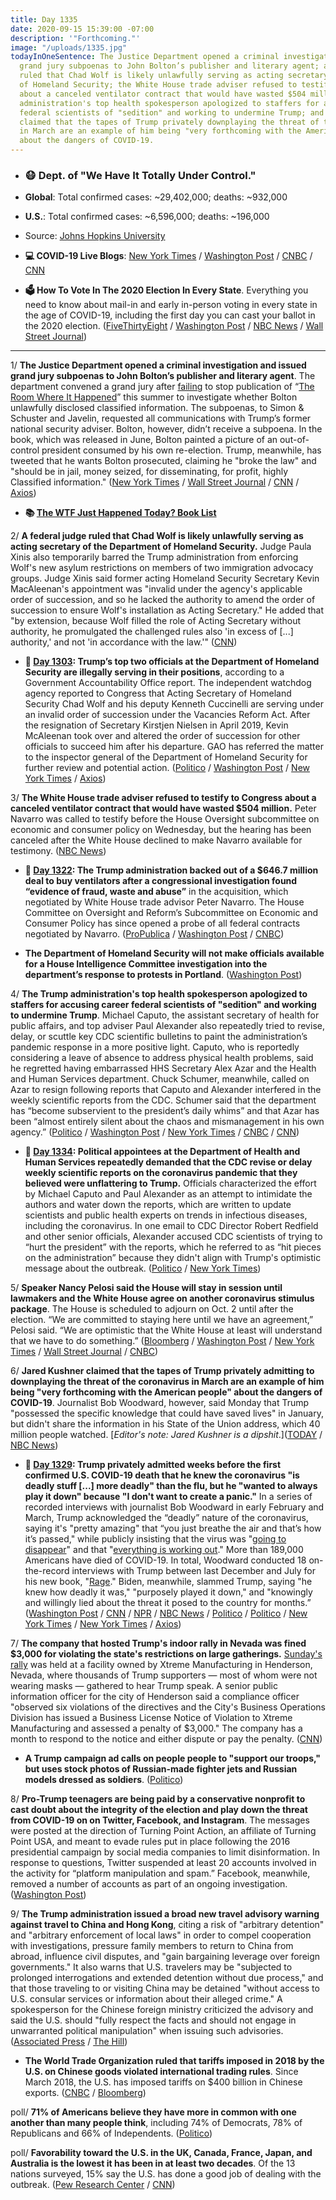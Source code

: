 ```yaml
---
title: Day 1335
date: 2020-09-15 15:39:00 -07:00
description: '"Forthcoming."'
image: "/uploads/1335.jpg"
todayInOneSentence: The Justice Department opened a criminal investigation and issued
  grand jury subpoenas to John Bolton’s publisher and literary agent; a federal judge
  ruled that Chad Wolf is likely unlawfully serving as acting secretary of the Department
  of Homeland Security; the White House trade adviser refused to testify to Congress
  about a canceled ventilator contract that would have wasted $504 million; the Trump
  administration's top health spokesperson apologized to staffers for accusing career
  federal scientists of "sedition" and working to undermine Trump; and Jared Kushner
  claimed that the tapes of Trump privately downplaying the threat of the coronavirus
  in March are an example of him being "very forthcoming with the American people"
  about the dangers of COVID-19.
---
```


* ### 😷 Dept. of "We Have It Totally Under Control."

* **Global**: Total confirmed cases: \~29,402,000; deaths: \~932,000

* **U.S.**: Total confirmed cases: \~6,596,000; deaths: \~196,000

* Source: [Johns Hopkins University](https://coronavirus.jhu.edu/map.html)

* **💻 COVID-19 Live Blogs**: [New York Times](https://www.nytimes.com/2020/09/15/world/covid-19-coronavirus.html) / [Washington Post](https://www.washingtonpost.com/nation/2020/09/15/coronavirus-covid-live-updates-us/) / [CNBC](https://www.cnbc.com/2020/09/15/coronavirus-live-updates.html) / [CNN](https://www.cnn.com/world/live-news/coronavirus-pandemic-09-15-20-intl/index.html)

* **🗳 How To Vote In The 2020 Election In Every State**. Everything you need to know about mail-in and early in-person voting in every state in the age of COVID-19, including the first day you can cast your ballot in the 2020 election. ([FiveThirtyEight](https://projects.fivethirtyeight.com/how-to-vote-2020/) / [Washington Post](https://www.washingtonpost.com/elections/2020/how-to-vote/) / [NBC News](https://www.nbcnews.com/specials/plan-your-vote-state-by-state-guide-voting-by-mail-early-in-person-voting-election/index.html?cid=bc_npd_nn_ms_np-1_200816) / [Wall Street Journal](https://www.wsj.com/articles/how-to-vote-by-mail-in-every-state-11597840923))

---

1/ **The Justice Department opened a criminal investigation and issued grand jury subpoenas to John Bolton’s publisher and literary agent**. The department convened a grand jury after [failing](https://whatthefuckjusthappenedtoday.com/2020/06/16/day-1244/#4-the-trump-administration-sued-form) to stop publication of “[The Room Where It Happened](https://amzn.to/2FGmuV8)” this summer to investigate whether Bolton unlawfully disclosed classified information. The subpoenas, to Simon & Schuster and Javelin, requested all communications with Trump’s former national security adviser. Bolton, however, didn’t receive a subpoena. In the book, which was released in June, Bolton painted a picture of an out-of-control president consumed by his own re-election. Trump, meanwhile, has tweeted that he wants Bolton prosecuted, claiming he "broke the law" and "should be in jail, money seized, for disseminating, for profit, highly Classified information." ([New York Times](https://www.nytimes.com/2020/09/15/us/politics/john-bolton-book-criminal-investigation.html) / [Wall Street Journal](https://www.wsj.com/articles/grand-jury-subpoenas-sent-to-john-bolton-s-publisher-and-agent-11600182873) / [CNN](https://www.cnn.com/2020/09/15/politics/john-bolton-book-criminal-case-justice-department/index.html) / [Axios](https://www.axios.com/john-bolton-criminal-investigatoin-a270805d-ddc4-4282-bbf3-22014006f17c.html))

* **📚 [The WTF Just Happened Today? Book List](https://www.amazon.com/shop/matt_kiser?listId=MX8CHE4TE8JY)**

2/ **A federal judge ruled that Chad Wolf is likely unlawfully serving as acting secretary of the Department of Homeland Security.** Judge Paula Xinis also temporarily barred the Trump administration from enforcing Wolf's new asylum restrictions on members of two immigration advocacy groups. Judge Xinis said former acting Homeland Security Secretary Kevin MacAleenan's appointment was "invalid under the agency's applicable order of succession, and so he lacked the authority to amend the order of succession to ensure Wolf's installation as Acting Secretary." He added that "by extension, because Wolf filled the role of Acting Secretary without authority, he promulgated the challenged rules also 'in excess of \[...\] authority,' and not 'in accordance with the law.'" ([CNN](https://www.cnn.com/2020/09/14/politics/judge-chad-wolf/index.html))

* **📌 [Day 1303](https://whatthefuckjusthappenedtoday.com/2020/08/14/day-1303/#1-trump%E2%80%99s-top-two-officials-at-the-d): Trump’s top two officials at the Department of Homeland Security are illegally serving in their positions**, according to a Government Accountability Office report. The independent watchdog agency reported to Congress that Acting Secretary of Homeland Security Chad Wolf and his deputy Kenneth Cuccinelli are serving under an invalid order of succession under the Vacancies Reform Act. After the resignation of Secretary Kirstjen Nielsen in April 2019, Kevin McAleenan took over and altered the order of succession for other officials to succeed him after his departure. GAO has referred the matter to the inspector general of the Department of Homeland Security for further review and potential action. ([Politico](https://www.politico.com/news/2020/08/14/gao-chad-wolf-ken-cuccinelli-ineligible-dhs-395222) / [Washington Post](https://www.washingtonpost.com/business/2020/08/14/top-dhs-officials-wolf-cuccinelli-are-not-legally-eligible-serve-their-current-roles-congressional-watchdog-agency-finds/) / [New York Times](https://www.nytimes.com/2020/08/14/us/politics/homeland-security-illegal-gao.html?action=click&module=Top%20Stories&pgtype=Homepage) / [Axios](https://www.axios.com/gao-chad-wolf-ken-cuccinelli-dhs-ineligible-ea1b7dc9-eefe-4687-b230-3a0bd3200bad.html))

3/ **The White House trade adviser refused to testify to Congress about a canceled ventilator contract that would have wasted $504 million.** Peter Navarro was called to testify before the House Oversight subcommittee on economic and consumer policy on Wednesday, but the hearing has been canceled after the White House declined to make Navarro available for testimony. ([NBC News](https://www.nbcnews.com/politics/congress/white-house-blocks-navarro-testifying-congress-about-ventilator-contract-n1240106))

* **📌 [Day 1322](https://whatthefuckjusthappenedtoday.com/2020/09/02/day-1322/#2-the-trump-administration-backed-ou): The Trump administration backed out of a $646.7 million deal to buy ventilators after a congressional investigation found “evidence of fraud, waste and abuse”** in the acquisition, which negotiated by White House trade advisor Peter Navarro. The House Committee on Oversight and Reform’s Subcommittee on Economic and Consumer Policy has since opened a probe of all federal contracts negotiated by Navarro. ([ProPublica](https://www.propublica.org/article/the-trump-administration-is-backing-out-of-a-647-million-ventilator-deal-after-propublica-investigated-the-price) / [Washington Post](https://www.washingtonpost.com/us-policy/2020/09/02/navarro-pandemic-coronavirus/) / [CNBC](https://www.cnbc.com/2020/08/31/coronavirus-house-panel-opens-probe-of-white-house-trade-advisor-navarro-after-cancellation-of-ventilator-contract.html))

* **The Department of Homeland Security will not make officials available for a House Intelligence Committee investigation into the department’s response to protests in Portland**. ([Washington Post](https://www.washingtonpost.com/national-security/dhs-says-it-wont-make-officials-available-for-questioning-in-house-probe-of-portland-protests/2020/09/14/69e86882-f6e9-11ea-be57-d00bb9bc632d_story.html))

4/ **The Trump administration's top health spokesperson apologized to staffers for accusing career federal scientists of "sedition" and working to undermine Trump**. Michael Caputo, the assistant secretary of health for public affairs, and top adviser Paul Alexander also repeatedly tried to revise, delay, or scuttle key CDC scientific bulletins to paint the administration’s pandemic response in a more positive light. Caputo, who is reportedly considering a leave of absence to address physical health problems, said he regretted having embarrassed HHS Secretary Alex Azar and the Health and Human Services department. Chuck Schumer, meanwhile, called on Azar to resign following reports that Caputo and Alexander interfered in the weekly scientific reports from the CDC. Schumer said that the department has “become subservient to the president’s daily whims” and that Azar has been “almost entirely silent about the chaos and mismanagement in his own agency.” ([Politico](https://www.politico.com/news/2020/09/15/michael-caputo-apology-hhs-staff-415206) / [Washington Post](https://www.washingtonpost.com/nation/2020/09/15/coronavirus-covid-live-updates-us/) / [New York Times](https://www.nytimes.com/2020/09/15/world/covid-coronavirus.html#link-462c27d5) / [CNBC](https://www.cnbc.com/2020/09/15/chuck-schumer-calls-for-hhs-secretary-alex-azar-to-resign-immediately.html) / [CNN](https://www.cnn.com/2020/09/15/politics/caputo-apologizes-hhs-staffers/index.html))

* **📌 [Day 1334](https://whatthefuckjusthappenedtoday.com/2020/09/14/day-1334/#1-political-appointees-at-the-depart): Political appointees at the Department of Health and Human Services repeatedly demanded that the CDC revise or delay weekly scientific reports on the coronavirus pandemic that they believed were unflattering to Trump.** Officials characterized the effort by Michael Caputo and Paul Alexander as an attempt to intimidate the authors and water down the reports, which are written to update scientists and public health experts on trends in infectious diseases, including the coronavirus. In one email to CDC Director Robert Redfield and other senior officials, Alexander accused CDC scientists of trying to “hurt the president” with the reports, which he referred to as “hit pieces on the administration” because they didn't align with Trump's optimistic message about the outbreak. ([Politico](https://www.politico.com/news/2020/09/11/exclusive-trump-officials-interfered-with-cdc-reports-on-covid-19-412809) / [New York Times](https://www.nytimes.com/2020/09/12/us/politics/trump-coronavirus-politics-cdc.html))

5/ **Speaker Nancy Pelosi said the House will stay in session until lawmakers and the White House agree on another coronavirus stimulus package**. The House is scheduled to adjourn on Oct. 2 until after the election. “We are committed to staying here until we have an agreement,” Pelosi said. “We are optimistic that the White House at least will understand that we have to do something.” ([Bloomberg](https://www.bloomberg.com/news/articles/2020-09-15/pelosi-says-congress-should-skip-break-to-get-stimulus-deal?sref=MIBMEEoj) / [Washington Post](https://www.washingtonpost.com/us-policy/2020/09/15/congress-democrats-coronavirus-relief-economy/) / [New York Times](https://www.nytimes.com/2020/09/15/world/covid-coronavirus.html#link-7b5a29bd) / [Wall Street Journal](https://www.wsj.com/articles/some-democrats-press-for-coronavirus-stimulus-bill-before-election-day-11600164000) / [CNBC](https://www.cnbc.com/2020/09/15/coronavirus-stimulus-update-pelosi-blasts-republican-skinny-deals.html))

6/ **Jared Kushner claimed that the tapes of Trump privately admitting to downplaying the threat of the coronavirus in March are an example of him being "very forthcoming with the American people" about the dangers of COVID-19**. Journalist Bob Woodward, however, said Monday that Trump "possessed the specific knowledge that could have saved lives" in January, but didn't share the information in his State of the Union address, which 40 million people watched. \[*Editor's note: Jared Kushner is a dipshit*.\]([TODAY](https://www.today.com/news/jared-kushner-responds-trump-publicly-downplaying-coronavirus-threat-t191671) / [NBC News](https://www.nbcnews.com/politics/2020-election/woodward-president-u-s-possessed-specific-knowledge-could-have-saved-n1240006))

* **📌 [Day 1329](https://whatthefuckjusthappenedtoday.com/2020/09/09/day-1329/#2-trump-privately-admitted-weeks-bef): Trump privately admitted weeks before the first confirmed U.S. COVID-19 death that he knew the coronavirus "is deadly stuff \[...\] more deadly" than the flu, but he "wanted to always play it down" because "I don't want to create a panic."** In a series of recorded interviews with journalist Bob Woodward in early February and March, Trump acknowledged the “deadly” nature of the coronavirus, saying it's "pretty amazing" that “you just breathe the air and that’s how it’s passed," while publicly insisting that the virus was "[going to disappear](https://whatthefuckjusthappenedtoday.com/2020/03/19/day-1155/#1-the-chairman-of-the-senate-intelli)" and that "[everything is working out](https://whatthefuckjusthappenedtoday.com/2020/03/10/day-1146/#1-trump-%E2%80%93-again-%E2%80%93-downplayed-the-sev)." More than 189,000 Americans have died of COVID-19. In total, Woodward conducted 18 on-the-record interviews with Trump between last December and July for his new book, "[Rage](https://amzn.to/2Fhve4h)." Biden, meanwhile, slammed Trump, saying "he knew how deadly it was," "purposely played it down," and "knowingly and willingly lied about the threat it posed to the country for months.” ([Washington Post](https://www.washingtonpost.com/politics/bob-woodward-rage-book-trump/2020/09/09/0368fe3c-efd2-11ea-b4bc-3a2098fc73d4_story.html) / [CNN](https://www.cnn.com/2020/09/09/politics/bob-woodward-rage-book-trump-coronavirus/) / [NPR](https://www.npr.org/2020/09/09/911109247/trump-admitted-to-playing-down-the-coronaviruss-severity-per-new-book) / [NBC News](https://www.nbcnews.com/politics/donald-trump/trump-told-bob-woodward-he-knew-february-covid-19-was-n1239658) / [Politico](https://www.politico.com/news/2020/09/09/trump-coronavirus-deadly-downplayed-risk-410796) / [Politico](https://www.politico.com/news/2020/09/09/biden-trump-woodward-410911) / [New York Times](https://www.nytimes.com/2020/09/09/us/politics/woodward-trump-book-virus.html) / [New York Times](https://www.nytimes.com/live/2020/09/09/us/trump-vs-biden#trump-admitted-to-bob-woodward-that-he-intentionally-played-down-the-threat-of-the-coronavirus) / [Axios](https://www.axios.com/bob-woodward-book-trump-putin-russia-dan-coats-b3994f91-8791-4fdc-9adb-ad093141592b.html))

7/ **The company that hosted Trump's indoor rally in Nevada was fined $3,000 for violating the state's restrictions on large gatherings.** [Sunday's rally](https://whatthefuckjusthappenedtoday.com/2020/09/14/day-1334/#4-trump-held-an-indoor-campaign-rall) was held at a facility owned by Xtreme Manufacturing in Henderson, Nevada, where thousands of Trump supporters — most of whom were not wearing masks — gathered to hear Trump speak. A senior public information officer for the city of Henderson said a compliance officer "observed six violations of the directives and the City's Business Operations Division has issued a Business License Notice of Violation to Xtreme Manufacturing and assessed a penalty of $3,000." The company has a month to respond to the notice and either dispute or pay the penalty. ([CNN](https://www.cnn.com/2020/09/14/politics/trump-indoor-rally-fine-corornavirus/index.html))

* **A Trump campaign ad calls on people people to "support our troops," but uses stock photos of Russian-made fighter jets and Russian models dressed as soldiers**. ([Politico](https://www.politico.com/news/2020/09/14/trump-ad-asks-people-to-support-the-troops-but-it-uses-a-picture-of-russian-jets-414883))

8/ **Pro-Trump teenagers are being paid by a conservative nonprofit to cast doubt about the integrity of the election and play down the threat from COVID-19 on on Twitter, Facebook, and Instagram**. The messages were posted at the direction of Turning Point Action, an affiliate of Turning Point USA, and meant to evade rules put in place following the 2016 presidential campaign by social media companies to limit disinformation. In response to questions, Twitter suspended at least 20 accounts involved in the activity for “platform manipulation and spam.” Facebook, meanwhile, removed a number of accounts as part of an ongoing investigation. ([Washington Post](https://www.washingtonpost.com/politics/turning-point-teens-disinformation-trump/2020/09/15/c84091ae-f20a-11ea-b796-2dd09962649c_story.html))

9/ **The Trump administration issued a broad new travel advisory warning against travel to China and Hong Kong**, citing a risk of "arbitrary detention" and "arbitrary enforcement of local laws" in order to compel cooperation with investigations, pressure family members to return to China from abroad, influence civil disputes, and "gain bargaining leverage over foreign governments." It also warns that U.S. travelers may be "subjected to prolonged interrogations and extended detention without due process," and that those traveling to or visiting China may be detained "without access to U.S. consular services or information about their alleged crime." A spokesperson for the Chinese foreign ministry criticized the advisory and said the U.S. should "fully respect the facts and should not engage in unwarranted political manipulation" when issuing such advisories. ([Associated Press](https://apnews.com/158ee30501a026072afdafb7e14f3ab3) / [The Hill](https://thehill.com/policy/international/china/516432-trump-administration-warns-travelers-of-arbitrary-detention-in))

* **The World Trade Organization ruled that tariffs imposed in 2018 by the U.S. on Chinese goods violated international trading rules**. Since March 2018, the U.S. has imposed tariffs on $400 billion in Chinese exports. ([CNBC](https://www.cnbc.com/2020/09/15/wto-says-us-tariffs-on-chinese-goods-violated-international-trade-rules.html) / [Bloomberg](https://www.bloomberg.com/news/articles/2020-09-15/wto-rules-that-u-s-tariffs-on-china-violate-trade-rules-kf4189y0?sref=MIBMEEoj))

poll/ **71% of Americans believe they have more in common with one another than many people think**, including 74% of Democrats, 78% of Republicans and 66% of Independents. ([Politico](https://www.politico.com/news/2020/09/15/election-season-americans-united-issues-poll-414687))

poll/ **Favorability toward the U.S. in the UK, Canada, France, Japan, and Australia is the lowest it has been in at least two decades**. Of the 13 nations surveyed, 15% say the U.S. has done a good job of dealing with the outbreak. ([Pew Research Center](https://www.pewresearch.org/global/2020/09/15/us-image-plummets-internationally-as-most-say-country-has-handled-coronavirus-badly/) / [CNN](https://www.cnn.com/2020/09/15/politics/trump-us-global-image-coronavirus-pew-survey-intl/index.html))
